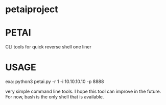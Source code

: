 # petaiproject
# PETAI
CLI tools for quick reverse shell one liner

# USAGE
exa: python3 petai.py -r 1 -i 10.10.10.10 -p 8888

very simple command line tools. I hope this tool can improve in the future. For now, bash is the only shell that is available.
